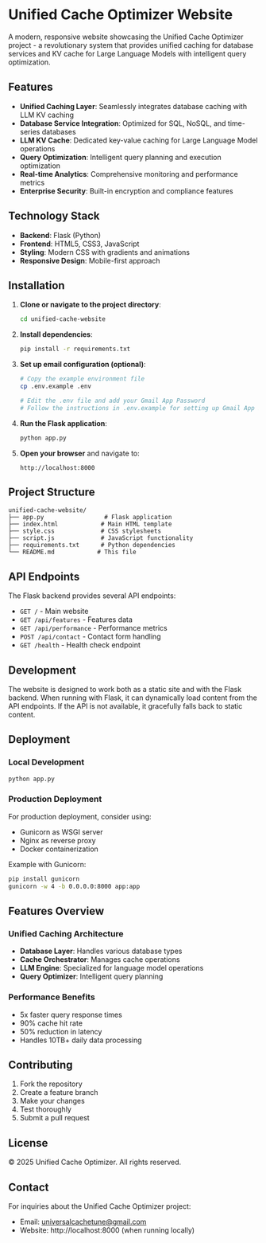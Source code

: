 # Unified Cache Optimizer Website

A modern, responsive website showcasing the Unified Cache Optimizer project - a revolutionary system that provides unified caching for database services and KV cache for Large Language Models with intelligent query optimization.

## Features

- **Unified Caching Layer**: Seamlessly integrates database caching with LLM KV caching
- **Database Service Integration**: Optimized for SQL, NoSQL, and time-series databases
- **LLM KV Cache**: Dedicated key-value caching for Large Language Model operations
- **Query Optimization**: Intelligent query planning and execution optimization
- **Real-time Analytics**: Comprehensive monitoring and performance metrics
- **Enterprise Security**: Built-in encryption and compliance features

## Technology Stack

- **Backend**: Flask (Python)
- **Frontend**: HTML5, CSS3, JavaScript
- **Styling**: Modern CSS with gradients and animations
- **Responsive Design**: Mobile-first approach

## Installation

1. **Clone or navigate to the project directory**:
   ```bash
   cd unified-cache-website
   ```

2. **Install dependencies**:
   ```bash
   pip install -r requirements.txt
   ```

3. **Set up email configuration (optional)**:
   ```bash
   # Copy the example environment file
   cp .env.example .env

   # Edit the .env file and add your Gmail App Password
   # Follow the instructions in .env.example for setting up Gmail App Password
   ```

4. **Run the Flask application**:
   ```bash
   python app.py
   ```

5. **Open your browser** and navigate to:
   ```
   http://localhost:8000
   ```

## Project Structure

```
unified-cache-website/
├── app.py                 # Flask application
├── index.html            # Main HTML template
├── style.css             # CSS stylesheets
├── script.js             # JavaScript functionality
├── requirements.txt      # Python dependencies
└── README.md            # This file
```

## API Endpoints

The Flask backend provides several API endpoints:

- `GET /` - Main website
- `GET /api/features` - Features data
- `GET /api/performance` - Performance metrics
- `POST /api/contact` - Contact form handling
- `GET /health` - Health check endpoint

## Development

The website is designed to work both as a static site and with the Flask backend. When running with Flask, it can dynamically load content from the API endpoints. If the API is not available, it gracefully falls back to static content.

## Deployment

### Local Development
```bash
python app.py
```

### Production Deployment
For production deployment, consider using:
- Gunicorn as WSGI server
- Nginx as reverse proxy
- Docker containerization

Example with Gunicorn:
```bash
pip install gunicorn
gunicorn -w 4 -b 0.0.0.0:8000 app:app
```

## Features Overview

### Unified Caching Architecture
- **Database Layer**: Handles various database types
- **Cache Orchestrator**: Manages cache operations
- **LLM Engine**: Specialized for language model operations
- **Query Optimizer**: Intelligent query planning

### Performance Benefits
- 5x faster query response times
- 90% cache hit rate
- 50% reduction in latency
- Handles 10TB+ daily data processing

## Contributing

1. Fork the repository
2. Create a feature branch
3. Make your changes
4. Test thoroughly
5. Submit a pull request

## License

© 2025 Unified Cache Optimizer. All rights reserved.

## Contact

For inquiries about the Unified Cache Optimizer project:
- Email: universalcachetune@gmail.com
- Website: http://localhost:8000 (when running locally)
